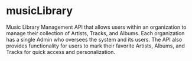 # musicLibrary
Music Library Management API that allows users within an organization to manage their collection of Artists, Tracks, and Albums. Each organization has a single Admin who oversees the system and its users. The API also provides functionality for users to mark their favorite Artists, Albums, and Tracks for quick access and personalization.
